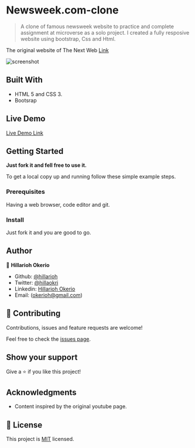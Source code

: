 # Newsweek.com-clone

> A clone of famous newsweek website to practice and complete assignment at microverse as a solo project. I created a fully resposive website using bootstrap, Css and Html.

The original website of The Next Web [Link](https://neewsweek.com/)

![screenshot](./Images/screenshot.png)

## Built With

- HTML 5 and CSS 3.
- Bootsrap

## Live Demo

[Live Demo Link](https://github.com/hillarioh/Newsweek.com-clone/newsweek/index.html)

## Getting Started

**Just fork it and fell free to use it.**

To get a local copy up and running follow these simple example steps.

### Prerequisites

Having a web browser, code editor and git.

### Install

Just fork it and you are good to go.

## Author

👤 **Hillarioh Okerio**

- Github: [@hillarioh](https://github.com/hillarioh)
- Twitter: [@hillaokri](https://twitter.com/hillaokri)
- Linkedin: [Hillarioh Okerio](www.linkedin.com/in/hillaryokerio)
- Email: (okerioh@gmail.com)

## 🤝 Contributing

Contributions, issues and feature requests are welcome!

Feel free to check the [issues page](https://github.com/hillarioh/Newsweek.com-clone/issues).

## Show your support

Give a ⭐️ if you like this project!

## Acknowledgments

- Content inspired by the original youtube page.

## 📝 License

This project is [MIT](./LICENSE) licensed.
